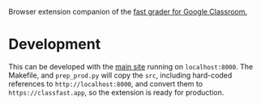Browser extension companion of the [fast grader for Google
Classroom.](https://classfast.app/)

# Development

This can be developed with the [main
site](https://github.com/jdevries3133/fast_grader) running on `localhost:8000`.
The Makefile, and `prep_prod.py` will copy the `src`, including hard-coded
references to `http://localhost:8000`, and convert them to
`https://classfast.app`, so the extension is ready for production.
